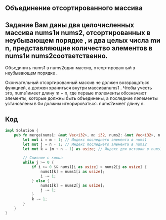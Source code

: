 ## Объединение отсортированного массива
## Задание Вам даны два целочисленных массива nums1и nums2, отсортированных в неубывающем порядке , и два целых числа mи n, представляющие количество элементов в nums1и nums2соответственно.

Объединить nums1 в nums2один массив, отсортированный в неубывающем порядке .

Окончательный отсортированный массив не должен возвращаться функцией,
 а должен храниться внутри массиваnums1 . 
Чтобы учесть это, nums1имеет длину m + n, 
где первые mэлементы обозначают элементы, которые должны быть объединены, 
а последние nэлементы установлены в 0и должны игнорироваться. nums2имеет длину n.

## Код
``` rust
impl Solution { 
    pub fn merge(nums1: &mut Vec<i32>, m: i32, nums2: &mut Vec<i32>, n: i32) { 
        let mut i = m - 1; // Индекс последнего элемента в nums1
        let mut j = n - 1; // Индекс последнего элемента в nums2
        let mut k = (m + n - 1) as usize; // Индекс для вставки в nums1

        // Слияние с конца
        while j >= 0 {
            if i >= 0 && nums1[i as usize] > nums2[j as usize] {
                nums1[k] = nums1[i as usize];
                i -= 1;
            } else {
                nums1[k] = nums2[j as usize];
                j -= 1;
            }
            k -= 1;
        }
    } 
}
```